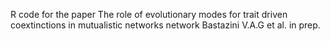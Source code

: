 
R code for the paper The role of evolutionary modes for trait driven coextinctions in mutualistic networks network
Bastazini V.A.G et al. in prep.
